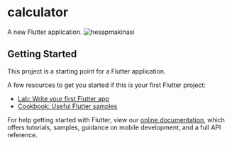 # calculator

A new Flutter application.
![hesapmakinasi](https://user-images.githubusercontent.com/78980888/113407992-20970b00-93b7-11eb-8712-d3725180f31f.jpg)

## Getting Started

This project is a starting point for a Flutter application.

A few resources to get you started if this is your first Flutter project:

- [Lab: Write your first Flutter app](https://flutter.dev/docs/get-started/codelab)
- [Cookbook: Useful Flutter samples](https://flutter.dev/docs/cookbook)

For help getting started with Flutter, view our
[online documentation](https://flutter.dev/docs), which offers tutorials,
samples, guidance on mobile development, and a full API reference.
